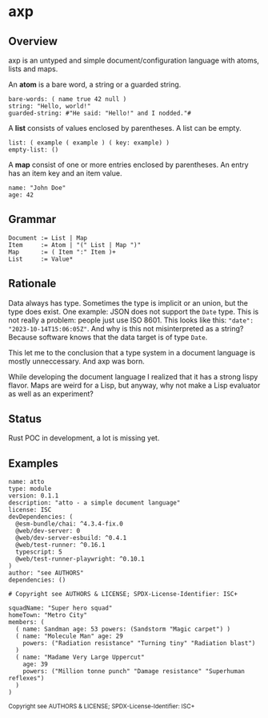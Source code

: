 # axp

## Overview

axp is an untyped and simple document/configuration language with atoms,
lists and maps.

An **atom** is a bare word, a string or a guarded string.

```
bare-words: ( name true 42 null )
string: "Hello, world!"
guarded-string: #"He said: "Hello!" and I nodded."#
```

A **list** consists of values enclosed by parentheses. A list can be empty.

```
list: ( example ( example ) ( key: example) )
empty-list: ()
```

A **map** consist of one or more entries enclosed by parentheses. An
entry has an item key and an item value.

```
name: "John Doe"
age: 42
```

## Grammar

```
Document := List | Map
Item     := Atom | "(" List | Map ")"
Map      := ( Item ":" Item )+
List     := Value*
```

## Rationale

Data always has type. Sometimes the type is implicit or an union, but the
type does exist. One example: JSON does not support the `Date` type. This
is not really a problem: people just use ISO 8601. This looks like this:
`"date": "2023-10-14T15:06:05Z"`. And why is this not misinterpreted as a
string? Because software knows that the data target is of type `Date`.

This let me to the conclusion that a type system in a document language is
mostly unneccessary. And axp was born.

While developing the document language I realized that it has a strong lispy
flavor. Maps are weird for a Lisp, but anyway, why not make a Lisp evaluator
as well as an experiment?

## Status

Rust POC in development, a lot is missing yet.

## Examples

```
name: atto
type: module
version: 0.1.1
description: "atto - a simple document language"
license: ISC
devDependencies: (
  @esm-bundle/chai: ^4.3.4-fix.0
  @web/dev-server: 0
  @web/dev-server-esbuild: ^0.4.1
  @web/test-runner: ^0.16.1
  typescript: 5
  @web/test-runner-playwright: ^0.10.1
)
author: "see AUTHORS"
dependencies: ()

# Copyright see AUTHORS & LICENSE; SPDX-License-Identifier: ISC+
```

```
squadName: "Super hero squad"
homeTown: "Metro City"
members: (
  ( name: Sandman age: 53 powers: (Sandstorm "Magic carpet") )
  ( name: "Molecule Man" age: 29
    powers: ("Radiation resistance" "Turning tiny" "Radiation blast")
  )
  ( name: "Madame Very Large Uppercut"
    age: 39
    powers: ("Million tonne punch" "Damage resistance" "Superhuman reflexes")
  )
)
```

<sub>Copyright see AUTHORS & LICENSE; SPDX-License-Identifier: ISC+</sub>
